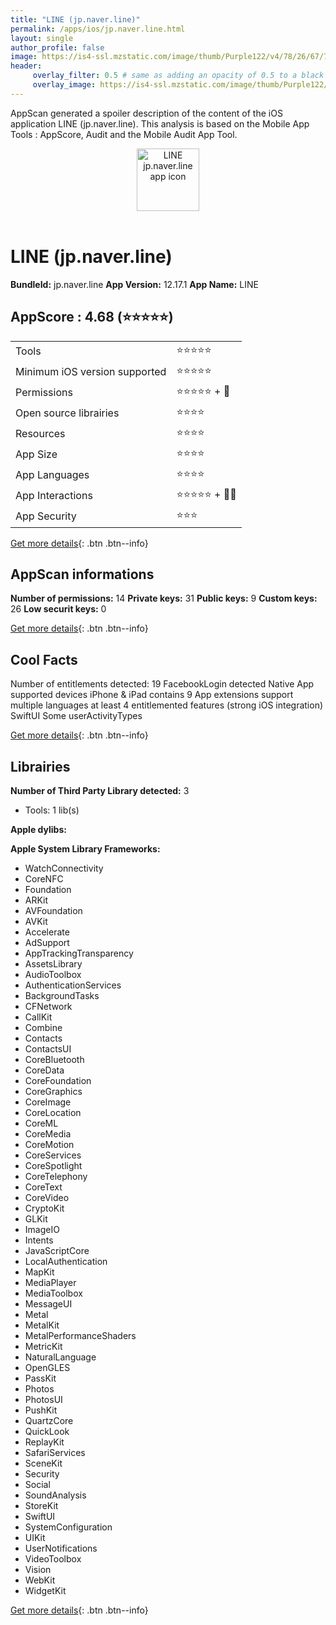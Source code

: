 ```yaml
---
title: "LINE (jp.naver.line)"
permalink: /apps/ios/jp.naver.line.html
layout: single
author_profile: false
image: https://is4-ssl.mzstatic.com/image/thumb/Purple122/v4/78/26/67/782667c2-e867-d159-c23c-7f5df70fc470/AppIcon-0-1x_U007emarketing-0-5-0-0-sRGB-85-220.png/512x512bb.jpg
header: 
     overlay_filter: 0.5 # same as adding an opacity of 0.5 to a black background
     overlay_image: https://is4-ssl.mzstatic.com/image/thumb/Purple122/v4/78/26/67/782667c2-e867-d159-c23c-7f5df70fc470/AppIcon-0-1x_U007emarketing-0-5-0-0-sRGB-85-220.png/512x512bb.jpg
---
```

AppScan generated a spoiler description of the content of the iOS application LINE (jp.naver.line). This analysis is based on the Mobile App Tools : AppScore, Audit and the Mobile Audit App Tool.

  
  
<div style="text-align: center;"><img src="https://is4-ssl.mzstatic.com/image/thumb/Purple122/v4/78/26/67/782667c2-e867-d159-c23c-7f5df70fc470/AppIcon-0-1x_U007emarketing-0-5-0-0-sRGB-85-220.png/512x512bb.jpg" width="100" height="100" alt="LINE jp.naver.line app icon"></div></br>
  
# LINE (jp.naver.line)

**BundleId:** jp.naver.line
**App Version:** 12.17.1
**App Name:** LINE


## AppScore : 4.68 (⭐️⭐️⭐️⭐️⭐️) 

<table>
<tr><td> Tools </td><td> ⭐️⭐️⭐️⭐️⭐️ </td></tr>
<tr><td> Minimum iOS version supported </td><td> ⭐️⭐️⭐️⭐️⭐️ </td></tr>
<tr><td> Permissions </td><td> ⭐️⭐️⭐️⭐️⭐️ + 🌟 </td></tr>
<tr><td> Open source librairies </td><td> ⭐️⭐️⭐️⭐️ </td></tr>
<tr><td> Resources </td><td> ⭐️⭐️⭐️⭐️ </td></tr>
<tr><td> App Size </td><td> ⭐️⭐️⭐️⭐️ </td></tr>
<tr><td> App Languages </td><td> ⭐️⭐️⭐️⭐️ </td></tr>
<tr><td> App Interactions </td><td> ⭐️⭐️⭐️⭐️⭐️ + 🌟🌟 </td></tr>
<tr><td> App Security </td><td> ⭐️⭐️⭐️ </td></tr>
</table>

[Get more details](/pricing.html){: .btn .btn--info}  
  
## AppScan informations 

**Number of permissions:** 14
**Private keys:** 31
**Public keys:** 9
**Custom keys:** 26
**Low securit keys:** 0
  
[Get more details](/pricing.html){: .btn .btn--info}

## Cool Facts

Number of entitlements detected: 19
FacebookLogin detected
Native App
supported devices iPhone & iPad
contains 9 App extensions
support multiple languages
at least 4 entitlemented features (strong iOS integration)
SwiftUI
Some userActivityTypes
  
[Get more details](/pricing.html){: .btn .btn--info}

## Librairies 
**Number of Third Party Library detected:** 3
- Tools: 1 lib(s)

**Apple dylibs:**


**Apple System Library Frameworks:**
- WatchConnectivity
- CoreNFC
- Foundation
- ARKit
- AVFoundation
- AVKit
- Accelerate
- AdSupport
- AppTrackingTransparency
- AssetsLibrary
- AudioToolbox
- AuthenticationServices
- BackgroundTasks
- CFNetwork
- CallKit
- Combine
- Contacts
- ContactsUI
- CoreBluetooth
- CoreData
- CoreFoundation
- CoreGraphics
- CoreImage
- CoreLocation
- CoreML
- CoreMedia
- CoreMotion
- CoreServices
- CoreSpotlight
- CoreTelephony
- CoreText
- CoreVideo
- CryptoKit
- GLKit
- ImageIO
- Intents
- JavaScriptCore
- LocalAuthentication
- MapKit
- MediaPlayer
- MediaToolbox
- MessageUI
- Metal
- MetalKit
- MetalPerformanceShaders
- MetricKit
- NaturalLanguage
- OpenGLES
- PassKit
- Photos
- PhotosUI
- PushKit
- QuartzCore
- QuickLook
- ReplayKit
- SafariServices
- SceneKit
- Security
- Social
- SoundAnalysis
- StoreKit
- SwiftUI
- SystemConfiguration
- UIKit
- UserNotifications
- VideoToolbox
- Vision
- WebKit
- WidgetKit


  
[Get more details](/pricing.html){: .btn .btn--info}

